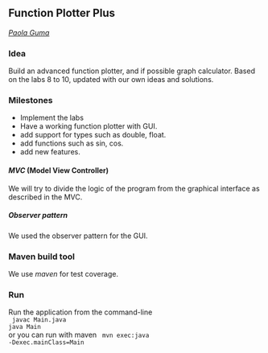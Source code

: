 ## Function Plotter Plus

[*Paola Guma*](https://github.com/paolaguma)

### Idea
Build an advanced function plotter, and if possible graph calculator. Based on the labs 8 to 10, updated with our own ideas and solutions.


### Milestones
* Implement the labs
* Have a working function plotter with GUI.
* add support for types such as double, float.
* add functions such as sin, cos.
* add new features.


#### _MVC_ (Model View Controller)
We will try to divide the logic of the program from the graphical interface as described in the MVC.  

##### _Observer pattern_  
We used the observer pattern for the GUI.

### Maven build tool
We use _maven_ for test coverage.

### Run
Run the application from the command-line <br>
<code> javac Main.java
java Main </code> <br>
or you can run with maven
<code> mvn exec:java -Dexec.mainClass=Main</code>
